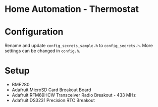 # Home Automation - Thermostat

# Configuration
Rename and update `config_secrets_sample.h` to `config_secrets.h`.
More settings can be changed in `config.h`.

# Setup
- BME280
- Adafruit MicroSD Card Breakout Board
- Adafruit RFM69HCW Transceiver Radio Breakout - 433 MHz
- Adafruit DS3231 Precision RTC Breakout
